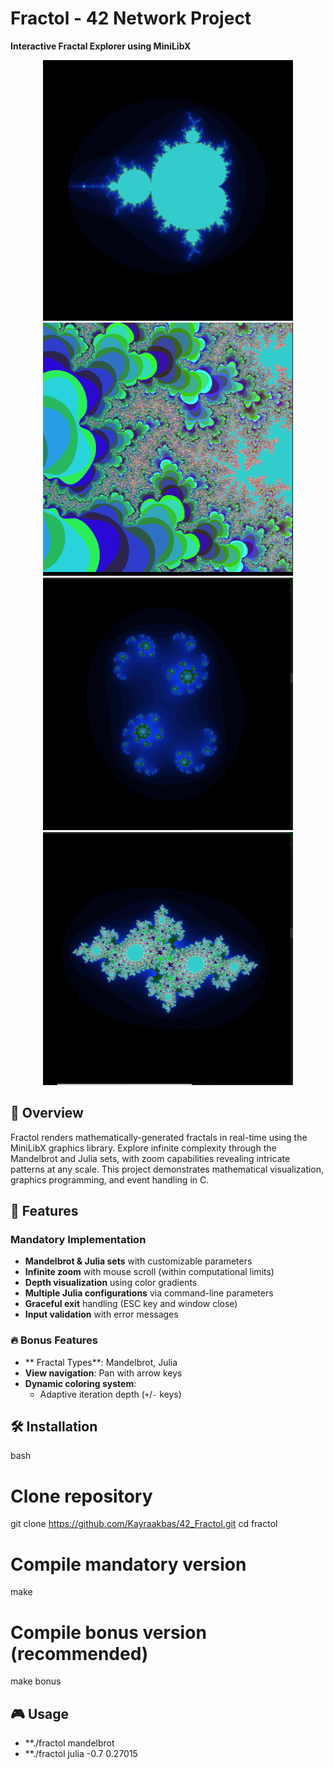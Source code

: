 # Fractol - 42 Network Project
**Interactive Fractal Explorer using MiniLibX**

<div align="center">
  <img src="screenShots/Screenshot from 2025-06-02 15-04-10.png" width="400"/>
  <img src="screenShots/Screenshot from 2025-06-02 15-07-47.png" width="400"/>
  <img src="screenShots/Screenshot from 2025-06-02 15-11-35.png" width="400"/>
  <img src="screenShots/Screenshot from 2025-06-02 15-13-52.png" width="400"/>
</div>

## 🌌 Overview
Fractol renders mathematically-generated fractals in real-time using the MiniLibX graphics library. Explore infinite complexity through the Mandelbrot and Julia sets, with zoom capabilities revealing intricate patterns at any scale. This project demonstrates mathematical visualization, graphics programming, and event handling in C.

## 🚀 Features
### Mandatory Implementation
- **Mandelbrot & Julia sets** with customizable parameters
- **Infinite zoom** with mouse scroll (within computational limits)
- **Depth visualization** using color gradients
- **Multiple Julia configurations** via command-line parameters
- **Graceful exit** handling (ESC key and window close)
- **Input validation** with error messages

### 🔥 Bonus Features
- ** Fractal Types**: Mandelbrot, Julia
- **View navigation**: Pan with arrow keys
- **Dynamic coloring system**:
  - Adaptive iteration depth (`+`/`-` keys)

## 🛠️ Installation
bash
# Clone repository
git clone https://github.com/Kayraakbas/42_Fractol.git
cd fractol

# Compile mandatory version
make

# Compile bonus version (recommended)
make bonus

## 🎮 Usage
- **./fractol mandelbrot
- **./fractol julia -0.7 0.27015
